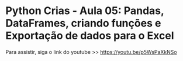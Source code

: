 # Python Crias - Aula 05: Pandas, DataFrames, criando funções e Exportação de dados para o Excel

Para assistir, siga o link do youtube >> https://youtu.be/p5WsPaXkNSo